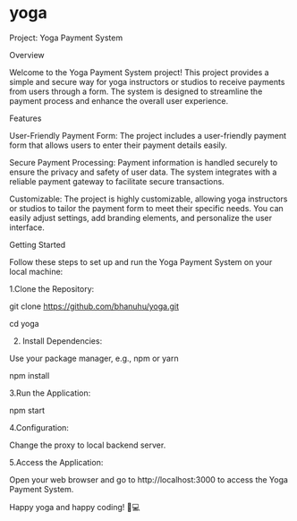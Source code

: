 # yoga
Project: Yoga Payment System

Overview

Welcome to the Yoga Payment System project! This project provides a simple and secure way for yoga instructors or studios to receive payments from users through a form. The system is designed to streamline the payment process and enhance the overall user experience.

Features

User-Friendly Payment Form: The project includes a user-friendly payment form that allows users to enter their payment details easily.


Secure Payment Processing: Payment information is handled securely to ensure the privacy and safety of user data. The system integrates with a reliable payment gateway to facilitate secure transactions.


Customizable: The project is highly customizable, allowing yoga instructors or studios to tailor the payment form to meet their specific needs. You can easily adjust settings, add branding elements, and personalize the user interface.

Getting Started

Follow these steps to set up and run the Yoga Payment System on your local machine:

1.Clone the Repository:

git clone https://github.com/bhanuhu/yoga.git

cd yoga


2. Install Dependencies:
   
Use your package manager, e.g., npm or yarn

npm install


3.Run the Application:

npm start


4.Configuration:

Change the proxy to local backend server.


5.Access the Application:

Open your web browser and go to http://localhost:3000 to access the Yoga Payment System.



Happy yoga and happy coding! 🧘💻
